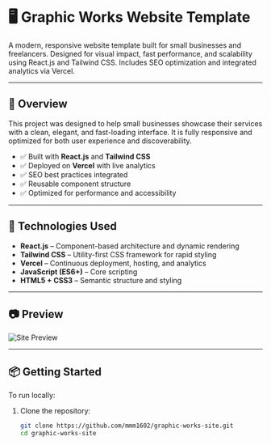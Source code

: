 # 🖥️ Graphic Works Website Template

A modern, responsive website template built for small businesses and freelancers. Designed for visual impact, fast performance, and scalability using React.js and Tailwind CSS. Includes SEO optimization and integrated analytics via Vercel.

---

## 🚀 Overview

This project was designed to help small businesses showcase their services with a clean, elegant, and fast-loading interface. It is fully responsive and optimized for both user experience and discoverability.

- ✅ Built with **React.js** and **Tailwind CSS**
- ✅ Deployed on **Vercel** with live analytics
- ✅ SEO best practices integrated
- ✅ Reusable component structure
- ✅ Optimized for performance and accessibility

---

## 🧰 Technologies Used

- **React.js** – Component-based architecture and dynamic rendering
- **Tailwind CSS** – Utility-first CSS framework for rapid styling
- **Vercel** – Continuous deployment, hosting, and analytics
- **JavaScript (ES6+)** – Core scripting
- **HTML5 + CSS3** – Semantic structure and styling

---

## 📷 Preview

![Site Preview]((https://www.graphicworks.digital/))

---

## 📦 Getting Started

To run locally:

1. Clone the repository:
   ```bash
   git clone https://github.com/mmm1602/graphic-works-site.git
   cd graphic-works-site
